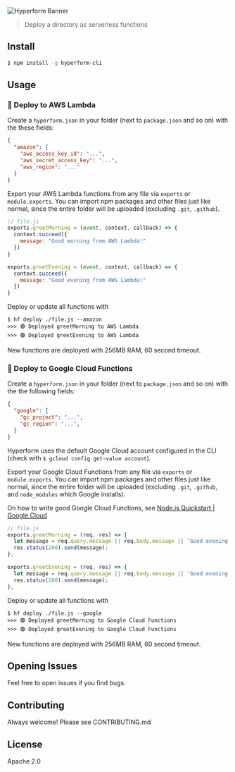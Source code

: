 

![Hyperform Banner](https://github.com/qngapparat/hyperform/blob/master/hyperform-banner.png)


>Deploy a directory as serverless functions
## Install

```sh
$ npm install -g hyperform-cli
```

## Usage

### 🚀 Deploy to AWS Lambda

Create a `hyperform.json` in your folder (next to `package.json` and so on) with the these fields:

```json
{
  "amazon": {
    "aws_access_key_id": "...",
    "aws_secret_access_key": "...",
    "aws_region": "..."
  }
}
```

Export your AWS Lambda functions from any file via `exports` or `module.exports`. You can import npm packages and other files just like normal, since the entire folder will be uploaded (excluding `.git`, `.github`).

```js
// file.js
exports.greetMorning = (event, context, callback) => {
  context.succeed({
    message: "Good morning from AWS Lambda!"
  })
}

exports.greetEvening = (event, context, callback) => {
  context.succeed({
    message: "Good evening from AWS Lambda!"
  })
}
```

Deploy or update all functions with 

```
$ hf deploy ./file.js --amazon
>>> 🟢 Deployed greetMorning to AWS Lambda
>>> 🟢 Deployed greetEvening to AWS Lambda
```

New functions are deployed with 256MB RAM, 60 second timeout.

### 🚀 Deploy to Google Cloud Functions

Create a `hyperform.json` in your folder (next to `package.json` and so on) with the the following fields:

```json
{
  "google": {
    "gc_project": "...",
    "gc_region": "...",
  }
}
```

Hyperform uses the default Google Cloud account configured in the CLI (check with `$ gcloud config get-value account`).

Export your Google Cloud Functions from any file via `exports` or `module.exports`. You can import npm packages and other files just like normal, since the entire folder will be uploaded (excluding `.git`, `.github`, and `node_modules` which Google installs).

On how to write good Google Cloud Functions, see [Node.js Quickstart | Google Cloud](https://cloud.google.com/functions/docs/quickstart-nodejs)

```js
// file.js
exports.greetMorning = (req, res) => {
  let message = req.query.message || req.body.message || 'Good evening from Google Cloud Functions';
  res.status(200).send(message);
};

exports.greetEvening = (req, res) => {
  let message = req.query.message || req.body.message || 'Good evening from Google Cloud Functions!';
  res.status(200).send(message);
};
```

Deploy or update all functions with

```
$ hf deploy ./file.js --google
>>> 🟢 Deployed greetMorning to Google Cloud Functions
>>> 🟢 Deployed greetEvening to Google Cloud Functions
```
New functions are deployed with 256MB RAM, 60 second timeout.

## Opening Issues

Feel free to open issues if you find bugs.

## Contributing

Always welcome! Please see CONTRIBUTING.md

## License

Apache 2.0
